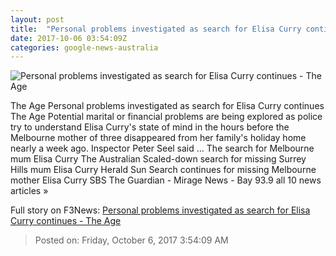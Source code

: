 ```yaml
---
layout: post
title:  "Personal problems investigated as search for Elisa Curry continues - The Age"
date: 2017-10-06 03:54:09Z
categories: google-news-australia
---
```


![Personal problems investigated as search for Elisa Curry continues - The Age](http://www.theage.com.au/content/dam/images/g/y/u/k/3/2/image.related.articleLeadwide.620x349.gyvl8g.png/1507150768590.jpg)

The Age Personal problems investigated as search for Elisa Curry continues The Age Potential marital or financial problems are being explored as police try to understand Elisa Curry's state of mind in the hours before the Melbourne mother of three disappeared from her family's holiday home nearly a week ago. Inspector Peter Seel said ... The search for Melbourne mum Elisa Curry The Australian Scaled-down search for missing Surrey Hills mum Elisa Curry Herald Sun Search continues for missing Melbourne mother Elisa Curry SBS The Guardian - Mirage News - Bay 93.9 all 10 news articles »


Full story on F3News: [Personal problems investigated as search for Elisa Curry continues - The Age](http://www.f3nws.com/n/mMdxjB)

> Posted on: Friday, October 6, 2017 3:54:09 AM

